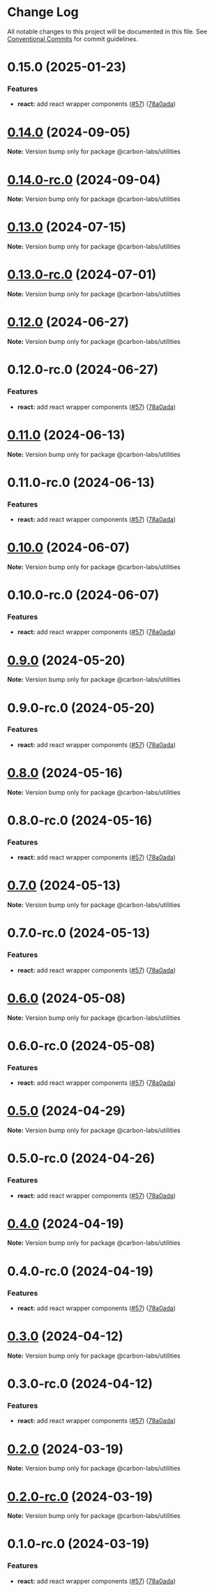 # Change Log

All notable changes to this project will be documented in this file.
See [Conventional Commits](https://conventionalcommits.org) for commit guidelines.

# 0.15.0 (2025-01-23)


### Features

* **react:** add react wrapper components ([#57](https://github.com/carbon-design-system/carbon-labs/issues/57)) ([78a0ada](https://github.com/carbon-design-system/carbon-labs/commit/78a0ada5af1dea4df0159ece4941c4bc6b9b98f4))





# [0.14.0](https://github.com/carbon-design-system/carbon-labs/compare/@carbon-labs/utilities@0.14.0-rc.0...@carbon-labs/utilities@0.14.0) (2024-09-05)

**Note:** Version bump only for package @carbon-labs/utilities





# [0.14.0-rc.0](https://github.com/carbon-design-system/carbon-labs/compare/@carbon-labs/utilities@0.13.0-rc.0...@carbon-labs/utilities@0.14.0-rc.0) (2024-09-04)

**Note:** Version bump only for package @carbon-labs/utilities





# [0.13.0](https://github.com/carbon-design-system/carbon-labs/compare/@carbon-labs/utilities@0.13.0-rc.0...@carbon-labs/utilities@0.13.0) (2024-07-15)

**Note:** Version bump only for package @carbon-labs/utilities





# [0.13.0-rc.0](https://github.com/carbon-design-system/carbon-labs/compare/@carbon-labs/utilities@0.12.0...@carbon-labs/utilities@0.13.0-rc.0) (2024-07-01)

**Note:** Version bump only for package @carbon-labs/utilities





# [0.12.0](https://github.com/carbon-design-system/carbon-labs/compare/@carbon-labs/utilities@0.12.0-rc.0...@carbon-labs/utilities@0.12.0) (2024-06-27)

**Note:** Version bump only for package @carbon-labs/utilities





# 0.12.0-rc.0 (2024-06-27)


### Features

* **react:** add react wrapper components ([#57](https://github.com/carbon-design-system/carbon-labs/issues/57)) ([78a0ada](https://github.com/carbon-design-system/carbon-labs/commit/78a0ada5af1dea4df0159ece4941c4bc6b9b98f4))





# [0.11.0](https://github.com/carbon-design-system/carbon-labs/compare/@carbon-labs/utilities@0.11.0-rc.0...@carbon-labs/utilities@0.11.0) (2024-06-13)

**Note:** Version bump only for package @carbon-labs/utilities





# 0.11.0-rc.0 (2024-06-13)


### Features

* **react:** add react wrapper components ([#57](https://github.com/carbon-design-system/carbon-labs/issues/57)) ([78a0ada](https://github.com/carbon-design-system/carbon-labs/commit/78a0ada5af1dea4df0159ece4941c4bc6b9b98f4))





# [0.10.0](https://github.com/carbon-design-system/carbon-labs/compare/@carbon-labs/utilities@0.10.0-rc.0...@carbon-labs/utilities@0.10.0) (2024-06-07)

**Note:** Version bump only for package @carbon-labs/utilities





# 0.10.0-rc.0 (2024-06-07)


### Features

* **react:** add react wrapper components ([#57](https://github.com/carbon-design-system/carbon-labs/issues/57)) ([78a0ada](https://github.com/carbon-design-system/carbon-labs/commit/78a0ada5af1dea4df0159ece4941c4bc6b9b98f4))





# [0.9.0](https://github.com/carbon-design-system/carbon-labs/compare/@carbon-labs/utilities@0.9.0-rc.0...@carbon-labs/utilities@0.9.0) (2024-05-20)

**Note:** Version bump only for package @carbon-labs/utilities





# 0.9.0-rc.0 (2024-05-20)


### Features

* **react:** add react wrapper components ([#57](https://github.com/carbon-design-system/carbon-labs/issues/57)) ([78a0ada](https://github.com/carbon-design-system/carbon-labs/commit/78a0ada5af1dea4df0159ece4941c4bc6b9b98f4))





# [0.8.0](https://github.com/carbon-design-system/carbon-labs/compare/@carbon-labs/utilities@0.8.0-rc.0...@carbon-labs/utilities@0.8.0) (2024-05-16)

**Note:** Version bump only for package @carbon-labs/utilities





# 0.8.0-rc.0 (2024-05-16)


### Features

* **react:** add react wrapper components ([#57](https://github.com/carbon-design-system/carbon-labs/issues/57)) ([78a0ada](https://github.com/carbon-design-system/carbon-labs/commit/78a0ada5af1dea4df0159ece4941c4bc6b9b98f4))





# [0.7.0](https://github.com/carbon-design-system/carbon-labs/compare/@carbon-labs/utilities@0.7.0-rc.0...@carbon-labs/utilities@0.7.0) (2024-05-13)

**Note:** Version bump only for package @carbon-labs/utilities





# 0.7.0-rc.0 (2024-05-13)


### Features

* **react:** add react wrapper components ([#57](https://github.com/carbon-design-system/carbon-labs/issues/57)) ([78a0ada](https://github.com/carbon-design-system/carbon-labs/commit/78a0ada5af1dea4df0159ece4941c4bc6b9b98f4))





# [0.6.0](https://github.com/carbon-design-system/carbon-labs/compare/@carbon-labs/utilities@0.6.0-rc.0...@carbon-labs/utilities@0.6.0) (2024-05-08)

**Note:** Version bump only for package @carbon-labs/utilities





# 0.6.0-rc.0 (2024-05-08)


### Features

* **react:** add react wrapper components ([#57](https://github.com/carbon-design-system/carbon-labs/issues/57)) ([78a0ada](https://github.com/carbon-design-system/carbon-labs/commit/78a0ada5af1dea4df0159ece4941c4bc6b9b98f4))





# [0.5.0](https://github.com/carbon-design-system/carbon-labs/compare/@carbon-labs/utilities@0.5.0-rc.0...@carbon-labs/utilities@0.5.0) (2024-04-29)

**Note:** Version bump only for package @carbon-labs/utilities





# 0.5.0-rc.0 (2024-04-26)


### Features

* **react:** add react wrapper components ([#57](https://github.com/carbon-design-system/carbon-labs/issues/57)) ([78a0ada](https://github.com/carbon-design-system/carbon-labs/commit/78a0ada5af1dea4df0159ece4941c4bc6b9b98f4))





# [0.4.0](https://github.com/carbon-design-system/carbon-labs/compare/@carbon-labs/utilities@0.4.0-rc.0...@carbon-labs/utilities@0.4.0) (2024-04-19)

**Note:** Version bump only for package @carbon-labs/utilities





# 0.4.0-rc.0 (2024-04-19)


### Features

* **react:** add react wrapper components ([#57](https://github.com/carbon-design-system/carbon-labs/issues/57)) ([78a0ada](https://github.com/carbon-design-system/carbon-labs/commit/78a0ada5af1dea4df0159ece4941c4bc6b9b98f4))





# [0.3.0](https://github.com/carbon-design-system/carbon-labs/compare/@carbon-labs/utilities@0.3.0-rc.0...@carbon-labs/utilities@0.3.0) (2024-04-12)

**Note:** Version bump only for package @carbon-labs/utilities





# 0.3.0-rc.0 (2024-04-12)


### Features

* **react:** add react wrapper components ([#57](https://github.com/carbon-design-system/carbon-labs/issues/57)) ([78a0ada](https://github.com/carbon-design-system/carbon-labs/commit/78a0ada5af1dea4df0159ece4941c4bc6b9b98f4))





# [0.2.0](https://github.com/carbon-design-system/carbon-labs/compare/@carbon-labs/utilities@0.2.0-rc.0...@carbon-labs/utilities@0.2.0) (2024-03-19)

**Note:** Version bump only for package @carbon-labs/utilities





# [0.2.0-rc.0](https://github.com/carbon-design-system/carbon-labs/compare/@carbon-labs/utilities@0.1.0-rc.0...@carbon-labs/utilities@0.2.0-rc.0) (2024-03-19)

**Note:** Version bump only for package @carbon-labs/utilities





# 0.1.0-rc.0 (2024-03-19)


### Features

* **react:** add react wrapper components ([#57](https://github.com/carbon-design-system/carbon-labs/issues/57)) ([78a0ada](https://github.com/carbon-design-system/carbon-labs/commit/78a0ada5af1dea4df0159ece4941c4bc6b9b98f4))
